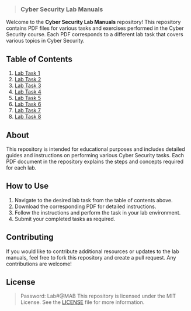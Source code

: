 > ### Cyber Security Lab Manuals

Welcome to the **Cyber Security Lab Manuals** repository! This repository contains PDF files for various tasks and exercises performed in the Cyber Security course. Each PDF corresponds to a different lab task that covers various topics in Cyber Security.

## Table of Contents

1. [Lab Task 1](./Lab_Data/CS_Lab_1_MAB.pdf)
2. [Lab Task 2](./Lab_Data/CS_Lab_2_MAB.pdf)
3. [Lab Task 3](./Lab_Data/CS_Lab_3_MAB.pdf)
4. [Lab Task 4](./Lab_Data/CS_Lab_4_MAB.pdf)
5. [Lab Task 5](./Lab_Data/CS_Lab_5_MAB.pdf)
6. [Lab Task 6](./Lab_Data/CS_Lab_6_MAB.pdf)
7. [Lab Task 7](./Lab_Data/CS_Lab_7_MAB.pdf)
8. [Lab Task 8](./Lab_Data/CS_Lab_8_MAB.pdf)

## About

This repository is intended for educational purposes and includes detailed guides and instructions on performing various Cyber Security tasks. Each PDF document in the repository explains the steps and concepts required for each lab.

## How to Use

1. Navigate to the desired lab task from the table of contents above.
2. Download the corresponding PDF for detailed instructions.
3. Follow the instructions and perform the task in your lab environment.
4. Submit your completed tasks as required.

## Contributing

If you would like to contribute additional resources or updates to the lab manuals, feel free to fork this repository and create a pull request. Any contributions are welcome!

## License
> Password: Lab#@MAB
This repository is licensed under the MIT License. See the [LICENSE](LICENSE) file for more information.

